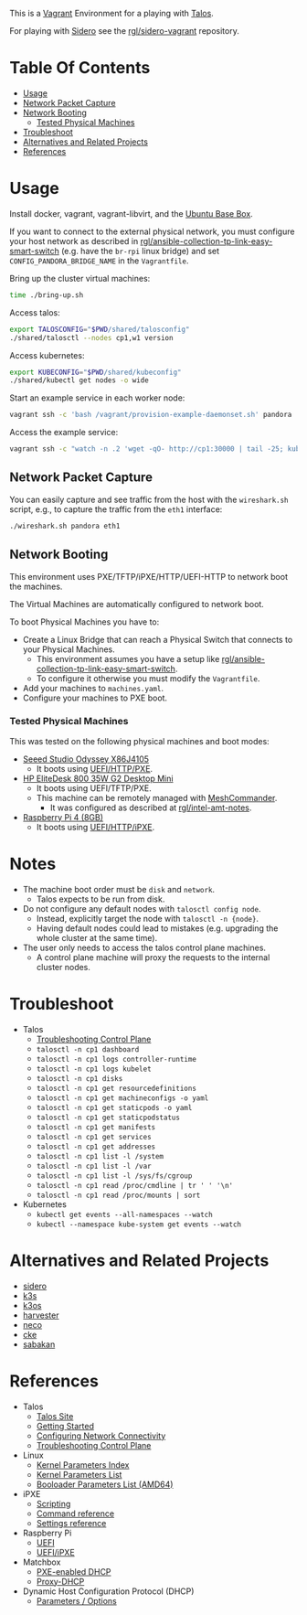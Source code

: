 This is a [Vagrant](https://www.vagrantup.com/) Environment for a playing with [Talos](https://www.talos.dev).

For playing with [Sidero](https://www.sidero.dev) see the [rgl/sidero-vagrant](https://github.com/rgl/sidero-vagrant) repository.

# Table Of Contents

* [Usage](#usage)
* [Network Packet Capture](#network-packet-capture)
* [Network Booting](#network-booting)
  * [Tested Physical Machines](#tested-physical-machines)
* [Troubleshoot](#troubleshoot)
* [Alternatives and Related Projects](#alternatives-and-related-projects)
* [References](#references)

# Usage

Install docker, vagrant, vagrant-libvirt, and the [Ubuntu Base Box](https://github.com/rgl/ubuntu-vagrant).

If you want to connect to the external physical network, you must configure your host network as described in [rgl/ansible-collection-tp-link-easy-smart-switch](https://github.com/rgl/ansible-collection-tp-link-easy-smart-switch#take-ownership-procedure) (e.g. have the `br-rpi` linux bridge) and set `CONFIG_PANDORA_BRIDGE_NAME` in the `Vagrantfile`.

Bring up the cluster virtual machines:

```bash
time ./bring-up.sh
```

Access talos:

```bash
export TALOSCONFIG="$PWD/shared/talosconfig"
./shared/talosctl --nodes cp1,w1 version
```

Access kubernetes:

```bash
export KUBECONFIG="$PWD/shared/kubeconfig"
./shared/kubectl get nodes -o wide
```

Start an example service in each worker node:

```bash
vagrant ssh -c 'bash /vagrant/provision-example-daemonset.sh' pandora
```

Access the example service:

```bash
vagrant ssh -c "watch -n .2 'wget -qO- http://cp1:30000 | tail -25; kubectl get pod -l app=example-daemonset -o=custom-columns=NODE:.spec.nodeName,STATUS:.status.phase,NAME:.metadata.name'" pandora
```

## Network Packet Capture

You can easily capture and see traffic from the host with the `wireshark.sh`
script, e.g., to capture the traffic from the `eth1` interface:

```bash
./wireshark.sh pandora eth1
```

## Network Booting

This environment uses PXE/TFTP/iPXE/HTTP/UEFI-HTTP to network boot the
machines.

The Virtual Machines are automatically configured to network boot.

To boot Physical Machines you have to:

* Create a Linux Bridge that can reach a Physical Switch that connects to
  your Physical Machines.
  * This environment assumes you have a setup like [rgl/ansible-collection-tp-link-easy-smart-switch](https://github.com/rgl/ansible-collection-tp-link-easy-smart-switch).
  * To configure it otherwise you must modify the `Vagrantfile`.
* Add your machines to `machines.yaml`.
* Configure your machines to PXE boot.

### Tested Physical Machines

This was tested on the following physical machines and boot modes:

* [Seeed Studio Odyssey X86J4105](https://github.com/rgl/seeedstudio-odyssey-x86j4105-notes)
  * It boots using [UEFI/HTTP/PXE](https://github.com/rgl/seeedstudio-odyssey-x86j4105-notes/tree/master/network-boot#uefi-http-pxe).
* [HP EliteDesk 800 35W G2 Desktop Mini](https://support.hp.com/us-en/product/hp-elitedesk-800-35w-g2-desktop-mini-pc/7633266)
  * It boots using UEFI/TFTP/PXE.
  * This machine can be remotely managed with [MeshCommander](https://www.meshcommander.com/meshcommander).
    * It was configured as described at [rgl/intel-amt-notes](https://github.com/rgl/intel-amt-notes).
* [Raspberry Pi 4 (8GB)](https://www.raspberrypi.org/products/raspberry-pi-4-model-b/)
  * It boots using [UEFI/HTTP/iPXE](https://github.com/rgl/rpi4-uefi-ipxe).

# Notes

* The machine boot order must be `disk` and `network`.
  * Talos expects to be run from disk.
* Do not configure any default nodes with `talosctl config node`.
  * Instead, explicitly target the node with `talosctl -n {node}`.
  * Having default nodes could lead to mistakes (e.g. upgrading the whole cluster at the same time).
* The user only needs to access the talos control plane machines.
  * A control plane machine will proxy the requests to the internal cluster nodes.

# Troubleshoot

* Talos
  * [Troubleshooting Control Plane](https://www.talos.dev/docs/v0.12/guides/troubleshooting-control-plane/)
  * `talosctl -n cp1 dashboard`
  * `talosctl -n cp1 logs controller-runtime`
  * `talosctl -n cp1 logs kubelet`
  * `talosctl -n cp1 disks`
  * `talosctl -n cp1 get resourcedefinitions`
  * `talosctl -n cp1 get machineconfigs -o yaml`
  * `talosctl -n cp1 get staticpods -o yaml`
  * `talosctl -n cp1 get staticpodstatus`
  * `talosctl -n cp1 get manifests`
  * `talosctl -n cp1 get services`
  * `talosctl -n cp1 get addresses`
  * `talosctl -n cp1 list -l /system`
  * `talosctl -n cp1 list -l /var`
  * `talosctl -n cp1 list -l /sys/fs/cgroup`
  * `talosctl -n cp1 read /proc/cmdline | tr ' ' '\n'`
  * `talosctl -n cp1 read /proc/mounts | sort`
* Kubernetes
  * `kubectl get events --all-namespaces --watch`
  * `kubectl --namespace kube-system get events --watch`

# Alternatives and Related Projects

* [sidero](https://github.com/talos-systems/sidero)
* [k3s](https://github.com/k3s-io/k3s)
* [k3os](https://github.com/rancher/k3os)
* [harvester](https://github.com/harvester/harvester)
* [neco](https://github.com/cybozu-go/neco)
* [cke](https://github.com/cybozu-go/cke)
* [sabakan](https://github.com/cybozu-go/sabakan)

# References

* Talos
  * [Talos Site](https://www.talos.dev/)
  * [Getting Started](https://www.talos.dev/docs/v0.12/introduction/getting-started/)
  * [Configuring Network Connectivity](https://www.talos.dev/docs/v0.12/guides/configuring-network-connectivity/)
  * [Troubleshooting Control Plane](https://www.talos.dev/docs/v0.12/guides/troubleshooting-control-plane/)
* Linux
  * [Kernel Parameters Index](https://www.kernel.org/doc/Documentation/admin-guide/kernel-parameters.rst)
  * [Kernel Parameters List](https://www.kernel.org/doc/Documentation/admin-guide/kernel-parameters.txt)
  * [Booloader Parameters List (AMD64)](https://www.kernel.org/doc/Documentation/x86/x86_64/boot-options.txt)
* iPXE
  * [Scripting](https://ipxe.org/scripting)
  * [Command reference](https://ipxe.org/cmd)
  * [Settings reference](https://ipxe.org/cfg)
* Raspberry Pi
  * [UEFI](https://github.com/pftf/RPi4)
  * [UEFI/iPXE](https://github.com/rgl/rpi4-uefi-ipxe)
* Matchbox
  * [PXE-enabled DHCP](https://github.com/poseidon/matchbox/blob/master/docs/network-setup.md#pxe-enabled-dhcp)
  * [Proxy-DHCP](https://github.com/poseidon/matchbox/blob/master/docs/network-setup.md#proxy-dhcp)
* Dynamic Host Configuration Protocol (DHCP)
  * [Parameters / Options](https://www.iana.org/assignments/bootp-dhcp-parameters/bootp-dhcp-parameters.xhtml)
